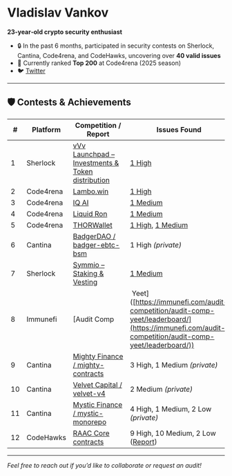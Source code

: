 # Vladislav Vankov

**23‑year‑old crypto security enthusiast**

* 🔒 In the past 6 months, participated in security contests on Sherlock, Cantina, Code4rena, and CodeHawks, uncovering over **40 valid issues**
* 🏅 Currently ranked **Top 200** at Code4rena (2025 season)
* 🐦 [Twitter](https://x.com/VankovVladislav)

---

## 🛡️ Contests & Achievements

| #  | Platform  | Competition / Report                                                                                       | Issues Found                                                                                                                                               | Placement                                                                                                                                            | Date         | Language     |          |
| -- | --------- | ---------------------------------------------------------------------------------------------------------- | ---------------------------------------------------------------------------------------------------------------------------------------------------------- | ---------------------------------------------------------------------------------------------------------------------------------------------------- | ------------ | ------------ | -------- |
| 1  | Sherlock  | [vVv Launchpad – Investments & Token distribution](https://audits.sherlock.xyz/contests/647)               | [1 High](https://github.com/sherlock-audit/2024-11-vvv-exchange-update-judging/issues/242)                                                                 | 1st                                                                                                                                                  | Nov 17, 2024 | Solidity     |          |
| 2  | Code4rena | [Lambo.win](https://code4rena.com/audits/2024-12-lambowin)                                                 | [1 High](https://code4rena.com/audits/2024-12-lambowin/submissions/S-689)                                                                                  | —                                                                                                                                                    | Dec 9, 2024  | Solidity     |          |
| 3  | Code4rena | [IQ AI](https://code4rena.com/audits/2025-01-iq-ai)                                                        | [1 Medium](https://code4rena.com/audits/2025-01-iq-ai/submissions/S-698)                                                                                   | 8th                                                                                                                                                  | Feb 7, 2025  | Solidity     |          |
| 4  | Code4rena | [Liquid Ron](https://code4rena.com/audits/2025-01-liquid-ron)                                              | [1 Medium](https://code4rena.com/audits/2025-01-liquid-ron/submissions/S-181)                                                                              | —                                                                                                                                                    | Feb 4, 2025  | Solidity     |          |
| 5  | Code4rena | [THORWallet](https://code4rena.com/audits/2025-02-thorwallet)                                              | [1 High](https://code4rena.com/audits/2025-02-thorwallet/submissions/S-304), [1 Medium](https://code4rena.com/audits/2025-02-thorwallet/submissions/S-425) | 3rd                                                                                                                                                  | Feb 26, 2025 | Solidity     |          |
| 6  | Cantina   | [BadgerDAO / badger-ebtc-bsm](https://cantina.xyz/competitions/f57ffb47-0ded-4f04-bcec-ecd7d47fad58)       | 1 High *(private)*                                                                                                                                         | —                                                                                                                                                    | Mar 12, 2025 | Solidity     |          |
| 7  | Sherlock  | [Symmio – Staking & Vesting](https://audits.sherlock.xyz/contests/838)                                     | [1 Medium](https://github.com/sherlock-audit/2025-03-symm-io-stacking-judging/issues/344)                                                                  | —                                                                                                                                                    | Mar 10, 2025 | Solidity     |          |
| 8  | Immunefi  | \[Audit Comp                                                                                               |  Yeet]\([https://immunefi.com/audit-competition/audit-comp-yeet/leaderboard/](https://immunefi.com/audit-competition/audit-comp-yeet/leaderboard/))        | [1 Critical](https://reports.immunefi.com/yeet/41831-sc-critical-miscalculation-of-excess-rewards-via-external-token-transfers-leads-to-contract-in) | —            | Mar 25, 2025 | Solidity |
| 9  | Cantina   | [Mighty Finance / mighty-contracts](https://cantina.xyz/competitions/616d8bb4-16ce-4ca9-9ce9-5b99d6e146ef) | 3 High, 1 Medium *(private)*                                                                                                                               | —                                                                                                                                                    | Apr 15, 2025 | Solidity     |          |
| 10 | Cantina   | [Velvet Capital / velvet-v4](https://cantina.xyz/competitions/8cf9c7a0-a7a6-446a-8577-1e2c254eb5a8)        | 2 Medium *(private)*                                                                                                                                       | —                                                                                                                                                    | Apr 9, 2025  | Solidity     |          |
| 11 | Cantina   | [Mystic Finance / mystic-monorepo](https://cantina.xyz/competitions/c160af78-28f8-47f7-9926-889b3864c6d8)  | 4 High, 1 Medium, 2 Low *(private)*                                                                                                                        | —                                                                                                                                                    | May 18, 2025 | Solidity     |          |
| 12 | CodeHawks | [RAAC Core contracts](https://codehawks.cyfrin.io/c/2025-02-raac)                                          | 9 High, 10 Medium, 2 Low ([Report](https://codehawks.cyfrin.io/c/2025-02-raac/results?lt=contest&page=1&sc=reward&sj=reward&t=report))                     | —                                                                                                                                                    | Feb 24, 2025 | Solidity     |          |

---

*Feel free to reach out if you’d like to collaborate or request an audit!*
